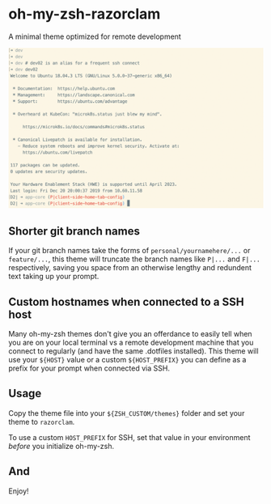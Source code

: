 # oh-my-zsh-razorclam

A minimal theme optimized for remote development

![Example](razorclam-screenshot.png)

## Shorter git branch names

If your git branch names take the forms of `personal/yournamehere/...` or `feature/...`, this theme will truncate the branch names like `P|...` and `F|...` respectively, saving you space from an otherwise lengthy and redundent text taking up your prompt.

## Custom hostnames when connected to a SSH host

Many oh-my-zsh themes don't give you an offerdance to easily tell when you are on your local terminal vs a remote development machine that you connect to regularly (and have the same .dotfiles installed). This theme will use your `${HOST}` value or a custom `${HOST_PREFIX}` you can define as a prefix for your prompt when connected via SSH.

## Usage

Copy the theme file into your `${ZSH_CUSTOM/themes}` folder and set your theme to `razorclam`.

To use a custom `HOST_PREFIX` for SSH, set that value in your environment _before_ you initialize oh-my-zsh.

## And

Enjoy!
